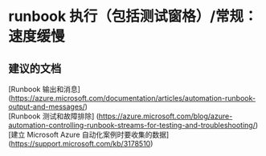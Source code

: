 
<properties
    pageTitle="runbook execution (includes test pane)/generic: slow"
    description="32501547RunbookExecutioninclud"
    service="microsoft.automation"
    resource="automationaccounts"
    authors="adoyle"
    displayorder=""
    selfHelpType="generic"
    supportTopicIds="32501547"
    resourceTags=""
    productPesIds="15607"
    cloudEnvironments="public"
/>


# runbook 执行（包括测试窗格）/常规：速度缓慢


## **建议的文档**
[Runbook 输出和消息] (https://azure.microsoft.com/documentation/articles/automation-runbook-output-and-messages/) <br>
[Runbook 测试和故障排除] (https://azure.microsoft.com/blog/azure-automation-controlling-runbook-streams-for-testing-and-troubleshooting/) <br>
[建立 Microsoft Azure 自动化案例时要收集的数据] (https://support.microsoft.com/kb/3178510)


<!--HONumber=Aug16_HO3-->


